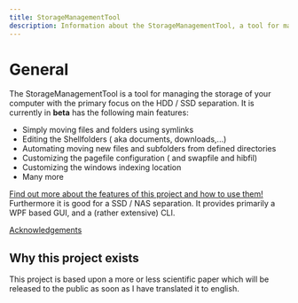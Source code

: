 ```yaml
---
title: StorageManagementTool 
description: Information about the StorageManagementTool, a tool for managing the storage of your computer.
---
```

# General
The StorageManagementTool is a tool for managing the storage of your computer with the primary focus on the HDD / SSD separation. It is currently in **beta** has the following main features:
* Simply moving files and folders using symlinks
* Editing the Shellfolders ( aka documents, downloads,...)
* Automating moving new files and subfolders from defined directories
* Customizing the pagefile configuration ( and swapfile and hibfil)
* Customizing the windows indexing location
* Many more

[Find out more about the features of this project and how to use them!](./usage.html)
Furthermore it is good for a SSD / NAS separation. 
It provides primarily a WPF based GUI, and a (rather extensive) CLI.

[Acknowledgements](./acknowledgements.html)
## Why this project exists
This project is based upon a more or less scientific paper which will be released to the public as soon as I have translated it to english.
